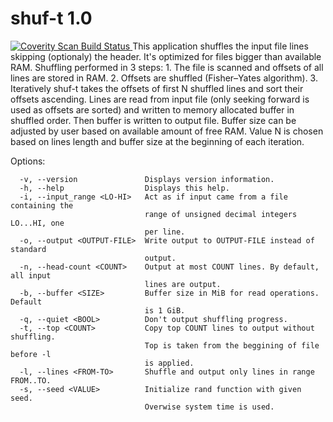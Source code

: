 shuf-t 1.0
======
<a href="https://scan.coverity.com/projects/5165">
  <img alt="Coverity Scan Build Status"
       src="https://scan.coverity.com/projects/5165/badge.svg"/>
</a>  
This application shuffles the input file lines skipping (optionaly) the header. It's optimized for files bigger than available RAM. Shuffling performed in 3 steps:  
1. The file is scanned and offsets of all lines are stored in RAM.  
2. Offsets are shuffled (Fisher–Yates algorithm).  
3. Iteratively shuf-t takes the offsets of first N shuffled lines and sort their offsets ascending. Lines are read from input file (only seeking forward is used as offsets are sorted) and written to memory allocated buffer in shuffled order. Then buffer is written to output file. Buffer size can be adjusted by user based on available amount of free RAM. Value N is chosen based on lines length and buffer size at the beginning of each iteration.  
  
Options:  
```
  -v, --version               Displays version information.  
  -h, --help                  Displays this help.  
  -i, --input_range <LO-HI>   Act as if input came from a file containing the  
                              range of unsigned decimal integers LO...HI, one  
                              per line.  
  -o, --output <OUTPUT-FILE>  Write output to OUTPUT-FILE instead of standard  
                              output.  
  -n, --head-count <COUNT>    Output at most COUNT lines. By default, all input  
                              lines are output.  
  -b, --buffer <SIZE>         Buffer size in MiB for read operations. Default  
                              is 1 GiB.  
  -q, --quiet <BOOL>          Don't output shuffling progress.  
  -t, --top <COUNT>           Copy top COUNT lines to output without shuffling.  
                              Top is taken from the beggining of file before -l  
                              is applied.  
  -l, --lines <FROM-TO>       Shuffle and output only lines in range FROM..TO.  
  -s, --seed <VALUE>          Initialize rand function with given seed.  
                              Overwise system time is used. 
```
